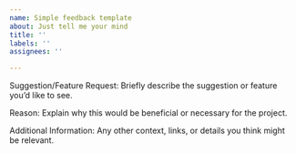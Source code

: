 ```yaml
---
name: Simple feedback template
about: Just tell me your mind
title: ''
labels: ''
assignees: ''

---
```


Suggestion/Feature Request:
Briefly describe the suggestion or feature you’d like to see.

Reason:
Explain why this would be beneficial or necessary for the project.

Additional Information:
Any other context, links, or details you think might be relevant.
